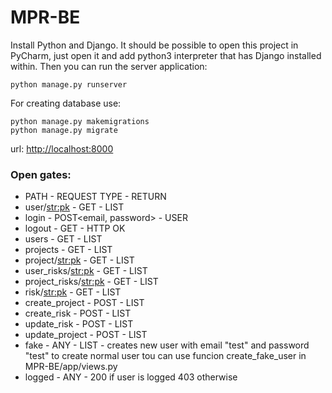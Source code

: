 # MPR-BE

Install Python and Django. It should be possible to open this project in PyCharm, just open it and add python3
interpreter that has Django installed within. Then you can run the server application:

```
python manage.py runserver
```

For creating database use:
```
python manage.py makemigrations
python manage.py migrate 
```

url: <http://localhost:8000>


### Open gates:
- PATH - REQUEST TYPE - RETURN
- user/<str:pk> - GET - LIST<USER>
- login - POST<email, password> - USER
- logout - GET - HTTP OK
- users - GET - LIST<USER>
- projects - GET - LIST<PROJECT>
- project/<str:pk> - GET - LIST<PROJECT>
- user_risks/<str:pk> - GET - LIST<RISK>
- project_risks/<str:pk> - GET - LIST<RISK>
- risk/<str:pk> - GET - LIST<RISK>
- create_project - POST<PROJECT> - LIST<PROJECT>
- create_risk - POST<RISK> - LIST<RISK> 
- update_risk - POST<RISK> - LIST<RISK>
- update_project - POST<PROJECT> - LIST<PROJECT>
- fake - ANY - LIST<USER> - creates new user with email "test" and password "test" to create normal user tou can use 
funcion create_fake_user in MPR-BE/app/views.py
- logged - ANY - 200 if user is logged 403 otherwise
